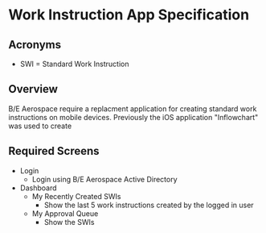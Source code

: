 # Work Instruction App Specification

## Acronyms

- SWI = Standard Work Instruction 

## Overview

B/E Aerospace require a replacment application for creating standard work instructions on mobile devices. 
Previously the iOS application "Inflowchart" was used to create 

## Required Screens

- Login 
    - Login using B/E Aerospace Active Directory
- Dashboard
    - My Recently Created SWIs
        - Show the last 5 work instructions created by the logged in user
    - My Approval Queue
        - Show the SWIs

